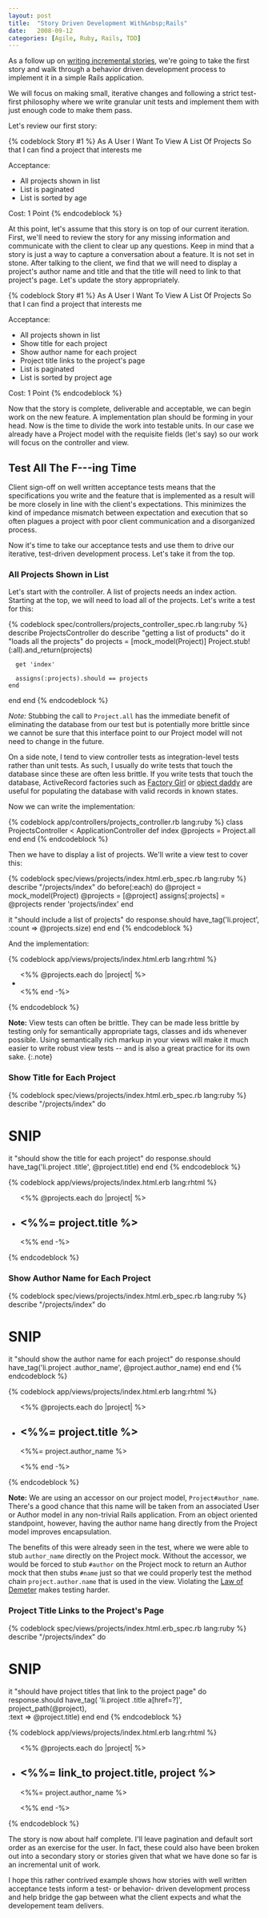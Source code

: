 ```yaml
--- 
layout: post
title:  "Story Driven Development With&nbsp;Rails"
date:   2008-09-12
categories: [Agile, Ruby, Rails, TDD]
--- 
```


As a follow up on [writing incremental stories](http://reinh.com/blog/2008/08/29/incremental-stories-and-micro-releases.html),
we're going to take the first story and walk through a behavior driven
development process to implement it in a simple Rails application.

We will focus on making small, iterative changes and following a strict
test-first philosophy where we write granular unit tests and implement them
with just enough code to make them pass.

<!--more-->

Let's review our first story:

{% codeblock Story #1 %}
As A User I Want To View A List Of Projects
So that I can find a project that interests me

Acceptance:

* All projects shown in list
* List is paginated
* List is sorted by age

Cost: 1 Point
{% endcodeblock %}

At this point, let's assume that this story is on top of our current iteration.
First, we'll need to review the story for any missing information and
communicate with the client to clear up any questions. Keep in mind that a
story is just a way to capture a conversation about a feature. It is not set in
stone. After talking to the client, we find that we will need to display a
project's author name and title and that the title will need to link to that
project's page. Let's update the story appropriately.

{% codeblock Story #1 %}
As A User I Want To View A List Of Projects
So that I can find a project that interests me

Acceptance:

* All projects shown in list
* Show title for each project
* Show author name for each project
* Project title links to the project's page
* List is paginated
* List is sorted by project age

Cost: 1 Point
{% endcodeblock %}

Now that the story is complete, deliverable and acceptable, we can begin work
on the new feature. A implementation plan should be forming in your head. Now
is the time to divide the work into testable units. In our case we already have
a Project model with the requisite fields (let's say) so our work will focus on
the controller and view.

## Test All The F---ing Time

Client sign-off on well written acceptance tests means that the specifications
you write and the feature that is implemented as a result will be more closely
in line with the client's expectations. This minimizes the kind of impedance
mismatch between expectation and execution that so often plagues a project with
poor client communication and a disorganized process.

Now it's time to take our acceptance tests and use them to drive our iterative,
test-driven development process. Let's take it from the top.

### All Projects Shown in List

Let's start with the controller. A list of projects needs an index action.
Starting at the top, we will need to load all of the projects. Let's write a
test for this:

{% codeblock spec/controllers/projects_controller_spec.rb lang:ruby %}
describe ProjectsController do
  describe "getting a list of products" do
    it "loads all the projects" do
      projects = [mock_model(Project)]
      Project.stub!(:all).and_return(projects)

      get 'index'

      assigns(:projects).should == projects
    end
  end
end
{% endcodeblock %}

*Note:* Stubbing the call to `Project.all` has the immediate benefit of
eliminating the database from our test but is potentially more brittle since we
cannot be sure that this interface point to our Project model will not need to
change in the future.

On a side note, I tend to view controller tests as integration-level tests
rather than unit tests. As such, I usually do write tests that touch the
database since these are often less brittle. If you write tests that touch the
database, ActiveRecord factories such as [Factory Girl](http://giantrobots.thoughtbot.com/2008/6/6/waiting-for-a-factory-girl)
or [object daddy](http://b.logi.cx/2007/11/26/object-daddy) are useful for
populating the database with valid records in known states.

Now we can write the implementation:

{% codeblock app/controllers/projects_controller.rb lang:ruby %}
class ProjectsController < ApplicationController
  def index
    @projects = Project.all
  end
end
{% endcodeblock %}

Then we have to display a list of projects. We'll write a view test to cover this:

{% codeblock spec/views/projects/index.html.erb_spec.rb lang:ruby %}
describe "/projects/index" do
  before(:each) do
    @project = mock_model(Project)
    @projects = [@project]
    assigns[:projects] = @projects
    render 'projects/index'
  end
  
  it "should include a list of projects" do
    response.should have_tag('li.project', :count => @projects.size)
  end
end
{% endcodeblock %}

And the implementation:


{% codeblock app/views/projects/index.html.erb lang:rhtml %}
<ul>
  <%% @projects.each do |project| %>
    <li class="project"></li>
  <%% end -%>
</ul>
{% endcodeblock %}

**Note:** View tests can often be brittle. They can be made less brittle by
testing only for semantically appropriate tags, classes and ids whenever
possible. Using semantically rich markup in your views will make it much easier
to write robust view tests -- and is also a great practice for its own sake.
{:.note}

### Show Title for Each Project

{% codeblock spec/views/projects/index.html.erb_spec.rb lang:ruby %}
describe "/projects/index" do
  # SNIP
  
  it "should show the title for each project" do
    response.should have_tag('li.project .title', @project.title)
  end
end
{% endcodeblock %}

{% codeblock app/views/projects/index.html.erb lang:rhtml %}
<ul>
  <%% @projects.each do |project| %>
    <li class="project">
      <h2 class="title"><%%= project.title %></h2>
    </li>
  <%% end -%>
</ul>
{% endcodeblock %}

### Show Author Name for Each Project

{% codeblock spec/views/projects/index.html.erb_spec.rb lang:ruby %}
describe "/projects/index" do
  # SNIP
  
  it "should show the author name for each project" do
    response.should have_tag('li.project .author_name', @project.author_name)
  end
end
{% endcodeblock %}

{% codeblock app/views/projects/index.html.erb lang:rhtml %}
<ul>
  <%% @projects.each do |project| %>
    <li class="project">
      <h2 class="title"><%%= project.title %></h2>
      <p class="author_name"><%%= project.author_name %></p>
    </li>
  <%% end -%>
</ul>
{% endcodeblock %}

**Note:** We are using an accessor on our project model, `Project#author_name`.
There's a good chance that this name will be taken from an associated User or
Author model in any non-trivial Rails application. From an object oriented
standpoint, however, having the author name hang directly from the Project
model improves encapsulation.

The benefits of this were already seen in the test, where we were able to stub
`author_name` directly on the Project mock. Without the accessor, we would be
forced to stub `#author` on the Project mock to return an Author mock that then
stubs `#name` just so that we could properly test the method chain
`project.author.name` that is used in the view. Violating the [Law of Demeter](http://en.wikipedia.org/wiki/Law_of_Demeter)
makes testing harder.

### Project Title Links to the Project's Page

{% codeblock spec/views/projects/index.html.erb_spec.rb lang:ruby %}
describe "/projects/index" do
  # SNIP
  
  it "should have project titles that link to the project page" do
    response.should have_tag( 'li.project .title a[href=?]', project_path(@project),   
      :text => @project.title)
  end
end
{% endcodeblock %}

{% codeblock app/views/projects/index.html.erb lang:rhtml %}
<ul>
  <%% @projects.each do |project| %>
    <li class="project">
      <h2 class="title"><%%= link_to project.title, project %></h2>
      <p class="author_name"><%%= project.author_name %></p>
    </li>
  <%% end -%>
</ul>
{% endcodeblock %}

The story is now about half complete. I'll leave pagination and default sort
order as an exercise for the user. In fact, these could also have been broken
out into a secondary story or stories given that what we have done so far is an
incremental unit of work.

I hope this rather contrived example shows how stories with well written
acceptance tests inform a test- or behavior- driven development process and
help bridge the gap between what the client expects and what the developement
team delivers.
